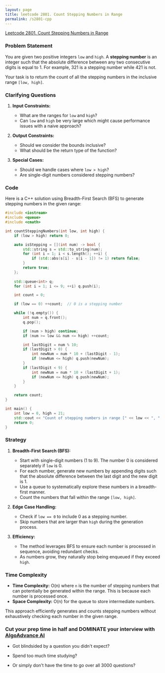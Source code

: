 ```yaml
---
layout: page
title: leetcode 2801. Count Stepping Numbers in Range
permalink: /s2801-cpp
---
```

[Leetcode 2801. Count Stepping Numbers in Range](https://algoadvance.github.io/algoadvance/l2801)
### Problem Statement

You are given two positive integers `low` and `high`. A **stepping number** is an integer such that the absolute difference between any two consecutive digits is equal to 1. For example, 321 is a stepping number while 421 is not. 

Your task is to return the count of all the stepping numbers in the inclusive range `[low, high]`.

### Clarifying Questions

1. **Input Constraints:**
   - What are the ranges for `low` and `high`? 
   - Can `low` and `high` be very large which might cause performance issues with a naive approach?

2. **Output Constraints:**
   - Should we consider the bounds inclusive?
   - What should be the return type of the function?

3. **Special Cases:**
   - Should we handle cases where `low > high`?
   - Are single-digit numbers considered stepping numbers?

### Code

Here is a C++ solution using Breadth-First Search (BFS) to generate stepping numbers in the given range:

```cpp
#include <iostream>
#include <queue>
#include <cmath>

int countSteppingNumbers(int low, int high) {
    if (low > high) return 0;

    auto isStepping = [](int num) -> bool {
        std::string s = std::to_string(num);
        for (int i = 1; i < s.length(); ++i) {
            if (std::abs(s[i] - s[i - 1]) != 1) return false;
        }
        return true;
    };
    
    std::queue<int> q;
    for (int i = 1; i <= 9; ++i) q.push(i);

    int count = 0;

    if (low == 0) ++count;  // 0 is a stepping number

    while (!q.empty()) {
        int num = q.front();
        q.pop();

        if (num > high) continue;
        if (num >= low && num <= high) ++count;

        int lastDigit = num % 10;
        if (lastDigit > 0) {
            int newNum = num * 10 + (lastDigit - 1);
            if (newNum <= high) q.push(newNum);
        }
        if (lastDigit < 9) {
            int newNum = num * 10 + (lastDigit + 1);
            if (newNum <= high) q.push(newNum);
        }
    }

    return count;
}

int main() {
    int low = 0, high = 21;
    std::cout << "Count of stepping numbers in range [" << low << ", " << high << "]: " << countSteppingNumbers(low, high) << std::endl;
    return 0;
}
```

### Strategy

1. **Breadth-First Search (BFS):**
   - Start with single-digit numbers (1 to 9). The number 0 is considered separately if `low` is 0.
   - For each number, generate new numbers by appending digits such that the absolute difference between the last digit and the new digit is 1.
   - Use a queue to systematically explore these numbers in a breadth-first manner.
   - Count the numbers that fall within the range `[low, high]`.

2. **Edge Case Handling:**
   - Check if `low == 0` to include 0 as a stepping number.
   - Skip numbers that are larger than `high` during the generation process.

3. **Efficiency:**
   - The method leverages BFS to ensure each number is processed in sequence, avoiding redundant checks.
   - As numbers grow, they naturally stop being enqueued if they exceed `high`.

### Time Complexity

- **Time Complexity:** O(n) where `n` is the number of stepping numbers that can potentially be generated within the range. This is because each number is processed once.
- **Space Complexity:** O(n) for the queue to store intermediate numbers.

This approach efficiently generates and counts stepping numbers without exhaustively checking each number in the given range.


### Cut your prep time in half and DOMINATE your interview with [AlgoAdvance AI](https://algoAdvance.com)

- Got blindsided by a question you didn't expect?

- Spend too much time studying?

- Or simply don't have the time to go over all 3000 questions?


